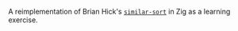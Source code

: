 A reimplementation of Brian Hick's [`similar-sort`](https://git.bytes.zone/brian/similar-sort) in Zig as a learning exercise.
